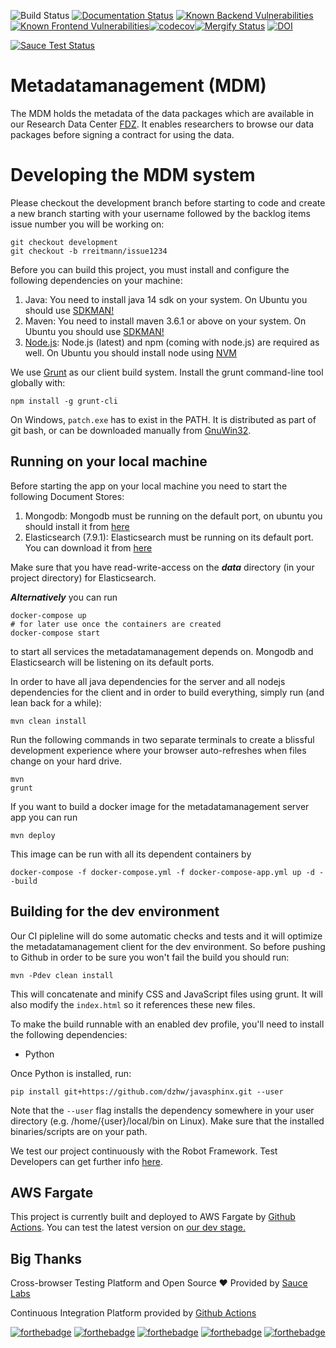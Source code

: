 ![Build Status](https://github.com/dzhw/metadatamanagement/workflows/Build%20and%20Deploy/badge.svg) [![Documentation Status](https://readthedocs.org/projects/metadatamanagement/badge/?version=latest)](https://metadatamanagement.readthedocs.io/de/latest/?badge=latest)
[![Known Backend Vulnerabilities](https://snyk.io/test/github/dzhw/metadatamanagement/badge.svg?targetFile=pom.xml)](https://snyk.io/test/github/dzhw/metadatamanagement?targetFile=pom.xml
)[![Known Frontend Vulnerabilities](https://snyk.io/test/github/dzhw/metadatamanagement/badge.svg?targetFile=package.json)](https://snyk.io/test/github/dzhw/metadatamanagement?targetFile=package.json
)[![codecov](https://codecov.io/gh/dzhw/metadatamanagement/branch/development/graph/badge.svg)](https://codecov.io/gh/dzhw/metadatamanagement)[![Mergify Status](https://gh.mergify.io/badges/dzhw/metadatamanagement.png?style=cut)](https://mergify.io)
[![DOI](https://zenodo.org/badge/39431147.svg)](https://zenodo.org/badge/latestdoi/39431147)

[![Sauce Test Status](https://app.saucelabs.com/browser-matrix/rreitmann.svg)](https://app.saucelabs.com/u/rreitmann)
# Metadatamanagement (MDM)

The MDM holds the metadata of the data packages which are available in our Research Data Center [FDZ](https://fdz.dzhw.eu). It enables researchers to browse our data packages before signing a contract for using the data.

# Developing the MDM system

Please checkout the development branch before starting to code and create a new branch starting with your username followed by the backlog items issue number you will be working on:

    git checkout development
    git checkout -b rreitmann/issue1234

Before you can build this project, you must install and configure the following dependencies on your machine:

1.  Java: You need to install java 14 sdk on your system. On Ubuntu you should use [SDKMAN!][]
2.  Maven: You need to install maven 3.6.1 or above on your system. On Ubuntu you should use [SDKMAN!][]
3.  [Node.js][]: Node.js (latest) and npm (coming with node.js) are required as well. On Ubuntu you should install node using [NVM][]

We use [Grunt][] as our client build system. Install the grunt command-line tool globally with:

    npm install -g grunt-cli

On Windows, `patch.exe` has to exist in the PATH. It is distributed as part of git bash, or can be downloaded manually from [GnuWin32][].

## Running on your local machine

Before starting the app on your local machine you need to start the following Document Stores:
1. Mongodb: Mongodb must be running on the default port, on ubuntu you should install it from [here](https://docs.mongodb.org/manual/tutorial/install-mongodb-on-ubuntu/)
2. Elasticsearch (7.9.1): Elasticsearch must be running on its default port. You can download it from [here](https://www.elastic.co/downloads/elasticsearch)

Make sure that you have read-write-access on the ***data*** directory (in your project directory) for Elasticsearch.

***Alternatively*** you can run

    docker-compose up
    # for later use once the containers are created
    docker-compose start

to start all services the metadatamanagement depends on. Mongodb and Elasticsearch will be listening on its default ports.

In order to have all java dependencies for the server and  all nodejs dependencies for the client and in order to build everything, simply run (and lean back for a while):

    mvn clean install

Run the following commands in two separate terminals to create a blissful development experience where your browser
auto-refreshes when files change on your hard drive.

    mvn
    grunt

If you want to build a docker image for the metadatamanagement server app you can run

    mvn deploy

This image can be run with all its dependent containers by

    docker-compose -f docker-compose.yml -f docker-compose-app.yml up -d --build

## Building for the dev environment

Our CI pipleline will do some automatic checks and tests and it will optimize the metadatamanagement client for the dev environment. So before pushing to Github in order to be sure you won't fail the build you should run:

    mvn -Pdev clean install

This will concatenate and minify CSS and JavaScript files using grunt. It will also modify the `index.html` so it references
these new files.

To make the build runnable with an enabled dev profile, you'll need to install the following dependencies:

*   Python

Once Python is installed, run:

    pip install git+https://github.com/dzhw/javasphinx.git --user

Note that the `--user` flag installs the dependency somewhere in your user directory (e.g. /home/{user}/local/bin on Linux). Make sure that the installed binaries/scripts are on your path.

We test our project continuously with the Robot Framework. Test Developers can get further info [here](https://github.com/dzhw/metadatamanagement/wiki/Robot-Framework).

## AWS Fargate
This project is currently built and deployed to AWS Fargate by [Github Actions][GithubActions]. You can test the latest version on [our dev stage.](https://dev.metadata.fdz.dzhw.eu/)

## Big Thanks

Cross-browser Testing Platform and Open Source :heart: Provided by [Sauce Labs][saucelabs]

Continuous Integration Platform provided by [Github Actions][GithubActions]

[saucelabs]: https://saucelabs.com
[Node.js]: https://nodejs.org/
[Grunt]: http://gruntjs.com/
[NVM]: https://github.com/creationix/nvm
[SDKMAN!]: http://sdkman.io/install.html
[GithubActions]: https://github.com/dzhw/metadatamanagement/actions
[GnuWin32]: http://gnuwin32.sourceforge.net/packages/patch.htm

[![forthebadge](http://forthebadge.com/images/badges/built-by-developers.svg)](http://forthebadge.com)  [![forthebadge](https://forthebadge.com/images/badges/built-with-science.svg)](https://forthebadge.com)
 [![forthebadge](https://forthebadge.com/images/badges/60-percent-of-the-time-works-every-time.svg)](https://forthebadge.com) [![forthebadge](http://forthebadge.com/images/badges/uses-badges.svg)](http://forthebadge.com) [![forthebadge](https://forthebadge.com/images/badges/makes-people-smile.svg)](https://forthebadge.com)
